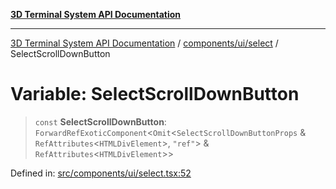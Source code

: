 [**3D Terminal System API Documentation**](../../../../README.md)

***

[3D Terminal System API Documentation](../../../../README.md) / [components/ui/select](../README.md) / SelectScrollDownButton

# Variable: SelectScrollDownButton

> `const` **SelectScrollDownButton**: `ForwardRefExoticComponent`\<`Omit`\<`SelectScrollDownButtonProps` & `RefAttributes`\<`HTMLDivElement`\>, `"ref"`\> & `RefAttributes`\<`HTMLDivElement`\>\>

Defined in: [src/components/ui/select.tsx:52](https://github.com/Dicommunitas/ThreeJS_Terminal_3D/blob/c0b82ba8679b8f85845255448514bad599eca08d/src/components/ui/select.tsx#L52)
